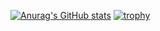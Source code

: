 [![Anurag's GitHub stats](https://github-readme-stats.vercel.app/api?username=bloega)](https://github.com/bloega/github-readme-stats)
[![trophy](https://github-profile-trophy.vercel.app/?username=bloega)](https://github.com/bloega/github-profile-trophy)
